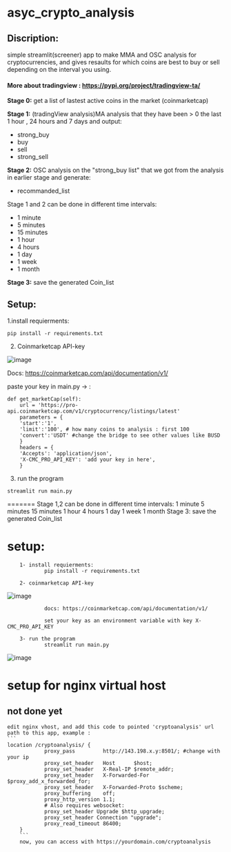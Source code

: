 # asyc_crypto_analysis

## Discription:
simple streamlit(screener) app to make MMA and OSC analysis for cryptocurrencies, and gives resaults for which coins are best to buy or sell depending on the interval you using.

#### More about tradingview : https://pypi.org/project/tradingview-ta/

**Stage 0:**
    get a list of lastest active coins in the market (coinmarketcap)

**Stage 1:**
    (tradingView analysis)MA analysis that they have been > 0 the last 1 hour , 24 hours and 7 days and output:
- strong_buy
- buy
- sell
- strong_sell

**Stage 2:**
    OSC analysis on the "strong_buy list" that we got from the analysis in earlier stage and generate: 
- recommanded_list
        

Stage 1 and 2 can be done in different time intervals:
- 1 minute
- 5 minutes
- 15 minutes
- 1 hour
- 4 hours
- 1 day
- 1 week
- 1 month

**Stage 3:** 
    save the generated Coin_list

## Setup:
1.install requierments:
```
pip install -r requirements.txt
```

2. Coinmarketcap API-key

![image](https://user-images.githubusercontent.com/17545900/116851923-a6df8080-abf3-11eb-9ad2-66b6aa6e3667.png)

Docs: https://coinmarketcap.com/api/documentation/v1/

paste your key in main.py -> :

```
def get_marketCap(self):
    url = 'https://pro-api.coinmarketcap.com/v1/cryptocurrency/listings/latest'
    parameters = {
    'start':'1',
    'limit':'100', # how many coins to analysis : first 100
    'convert':'USDT' #change the bridge to see other values like BUSD
    }
    headers = {
    'Accepts': 'application/json',
    'X-CMC_PRO_API_KEY': 'add your key in here',   
    }
```

3. run the program
```
streamlit run main.py
```
=======
        Stage 1,2 can be done in different time intervals:
            1 minute
            5 minutes
            15 minutes
            1 hour
            4 hours
            1 day
            1 week
            1 month
        Stage 3: save the generated Coin_list

# setup:
        1- install requierments:
                pip install -r requirements.txt

        2- coinmarketcap API-key
![image](https://user-images.githubusercontent.com/17545900/116851923-a6df8080-abf3-11eb-9ad2-66b6aa6e3667.png)

                docs: https://coinmarketcap.com/api/documentation/v1/

                set your key as an environment variable with key X-CMC_PRO_API_KEY

        3- run the program
                streamlit run main.py

![image](https://user-images.githubusercontent.com/17545900/116814244-2c155780-ab58-11eb-8b80-6d2b73bd27d8.png)



# setup for nginx virtual host
## not done yet
    edit nginx vhost, and add this code to pointed 'cryptoanalysis' url path to this app, example :
    ```
    location /cryptoanalysis/ {
                proxy_pass         http://143.198.x.y:8501/; #change with your ip
                proxy_set_header   Host      $host;
                proxy_set_header   X-Real-IP $remote_addr;
                proxy_set_header   X-Forwarded-For $proxy_add_x_forwarded_for;
                proxy_set_header   X-Forwarded-Proto $scheme;
                proxy_buffering    off;
                proxy_http_version 1.1;
                # Also requires websocket:
                proxy_set_header Upgrade $http_upgrade;
                proxy_set_header Connection "upgrade";
                proxy_read_timeout 86400;
        }
        ```
        now, you can access with https://yourdomain.com/cryptoanalysis
